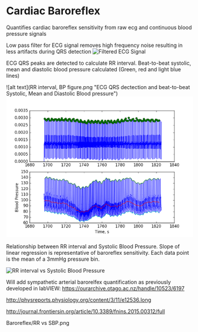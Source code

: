 # Cardiac Baroreflex 
Quantifies cardiac baroreflex sensitivity from raw ecg and continuous blood pressure signals

Low pass filter for ECG signal removes high frequency noise resulting in less artifacts during QRS detection
![Filtered ECG Signal](https://github.com/trevorwitter/Baroreflex/blob/master/filtered_ECG_signal.png)


ECG QRS peaks are detected to calculate RR interval. Beat-to-beat systolic, mean and diastolic blood pressure calculated (Green, red and light blue lines)

![alt text](RR interval, BP figure.png "ECG QRS dectection and beat-to-beat Systolic, Mean and Diastolic Blood pressure")
![alt text](RRandb2bBP.png "ECG QRS detection and beat-to-beat Systolic, Mean and Diastolic Blood pressure")


Relationship between RR interval and Systolic Blood Pressure. Slope of linear regression is representative of baroreflex sensitivity. Each data point is the mean of a 3mmHg pressure bin. 

![RR interval vs Systolic Blood Pressure](https://github.com/trevorwitter/Baroreflex/blob/master/RR_vs_SBP.png)

Will add sympathetic arterial barorelfex quantification as previously developed in labVIEW: https://ourarchive.otago.ac.nz/handle/10523/6197

http://physreports.physiology.org/content/3/11/e12536.long

http://journal.frontiersin.org/article/10.3389/fnins.2015.00312/full


Baroreflex/RR vs SBP.png
